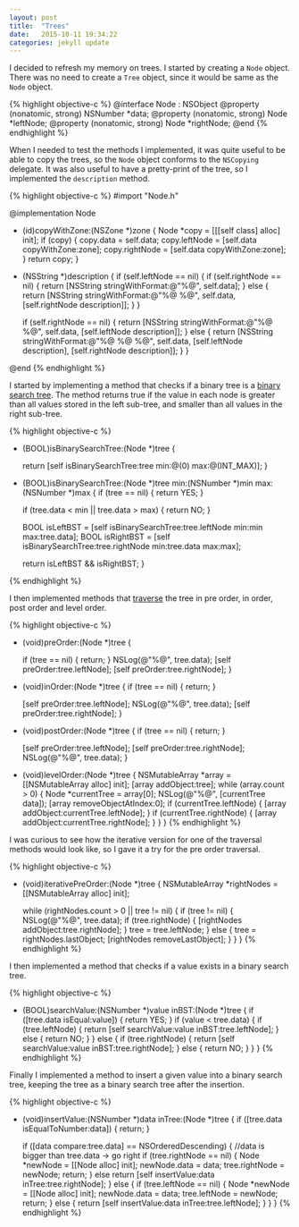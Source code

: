 ```yaml
---
layout: post
title:  "Trees"
date:   2015-10-11 19:34:22
categories: jekyll update
---
```


I decided to refresh my memory on trees. I started by creating a `Node` object. There was no need to create a `Tree` object, since it would be same as the `Node` object.

{% highlight objective-c %}
@interface Node : NSObject <NSCopying>
@property (nonatomic, strong) NSNumber *data;
@property (nonatomic, strong) Node *leftNode;
@property (nonatomic, strong) Node *rightNode;
@end
{% endhighlight %}

When I needed to test the methods I implemented, it was quite useful to be able to copy the trees, so the `Node` object conforms to the `NSCopying` delegate.
It was also useful to have a pretty-print of the tree, so I implemented the `description`
 method.

{% highlight objective-c %}
#import "Node.h"

@implementation Node

- (id)copyWithZone:(NSZone *)zone {
    Node *copy = [[[self class] alloc] init];
    if (copy) {
        copy.data = self.data;
        copy.leftNode = [self.data copyWithZone:zone];
        copy.rightNode = [self.data copyWithZone:zone];
    }
    return copy;
}

- (NSString *)description {
    if (self.leftNode == nil) {
        if (self.rightNode == nil) {
            return [NSString stringWithFormat:@"%@", self.data];
        }
        else {
            return [NSString stringWithFormat:@"%@ %@", self.data, [self.rightNode description]];
        }
    }
    
    if (self.rightNode == nil) {
        return [NSString stringWithFormat:@"%@ %@", self.data, [self.leftNode description]];
    }
    else {
        return [NSString stringWithFormat:@"%@ %@ %@", self.data, [self.leftNode description], [self.rightNode description]];
    }
}

@end
{% endhighlight %}

I started by implementing a method that checks if a binary tree is a [binary search tree][bst]. The method returns true if the value in each node is greater than all values stored in the left sub-tree, and smaller than all values in the right sub-tree.

{% highlight objective-c %}
- (BOOL)isBinarySearchTree:(Node *)tree {
    
    return [self isBinarySearchTree:tree min:@(0) max:@(INT_MAX)];
}

- (BOOL)isBinarySearchTree:(Node *)tree min:(NSNumber *)min max:(NSNumber *)max {
    if (tree == nil) {
        return YES;
    }
    
    if (tree.data < min || tree.data > max) {
        return NO;
    }
    
    BOOL isLeftBST = [self isBinarySearchTree:tree.leftNode min:min max:tree.data];
    BOOL isRightBST = [self isBinarySearchTree:tree.rightNode min:tree.data max:max];
    
    return isLeftBST && isRightBST;
}

{% endhighlight %}

I then implemented methods that [traverse][treeTraversal] the tree in pre order, in order, post order and level order.

{% highlight objective-c %}
- (void)preOrder:(Node *)tree {
    
    if (tree == nil) {
        return;
    }
    NSLog(@"%@", tree.data);
    [self preOrder:tree.leftNode];
    [self preOrder:tree.rightNode];
}

- (void)inOrder:(Node *)tree {
    if (tree == nil) {
        return;
    }
    
    [self preOrder:tree.leftNode];
    NSLog(@"%@", tree.data);
    [self preOrder:tree.rightNode];
}

- (void)postOrder:(Node *)tree {
    if (tree == nil) {
        return;
    }
    
    [self preOrder:tree.leftNode];
    [self preOrder:tree.rightNode];
    NSLog(@"%@", tree.data);
}

- (void)levelOrder:(Node *)tree {
    NSMutableArray *array = [[NSMutableArray alloc] init];
    [array addObject:tree];
    while (array.count > 0) {
        Node *currentTree = array[0];
        NSLog(@"%@", [currentTree data]);
        [array removeObjectAtIndex:0];
        if (currentTree.leftNode) {
            [array addObject:currentTree.leftNode];
        }
        if (currentTree.rightNode) {
            [array addObject:currentTree.rightNode];
        }
    }
}
{% endhighlight %}

I was curious to see how the iterative version for one of the traversal methods would look like, so I gave it a try for the pre order traversal.

{% highlight objective-c %}
- (void)iterativePreOrder:(Node *)tree {
    NSMutableArray *rightNodes = [[NSMutableArray alloc] init];
    
    while (rightNodes.count > 0 || tree != nil) {
        if (tree != nil) {
            NSLog(@"%@", tree.data);
            if (tree.rightNode) {
                [rightNodes addObject:tree.rightNode];
            }
            tree = tree.leftNode;
        }
        else {
            tree = rightNodes.lastObject;
            [rightNodes removeLastObject];
        }
    }
}
{% endhighlight %}

I then implemented a method that checks if a value exists in a binary search tree.

{% highlight objective-c %}
- (BOOL)searchValue:(NSNumber *)value inBST:(Node *)tree {
    if ([tree.data isEqual:value]) {
        return YES;
    }
    if (value < tree.data) {
        if (tree.leftNode) {
            return [self searchValue:value inBST:tree.leftNode];
        }
        else {
            return NO;
        }
    }
    else {
        if (tree.rightNode) {
            return [self searchValue:value inBST:tree.rightNode];
        }
        else {
            return NO;
        }
    }
}
{% endhighlight %}

Finally I implemented a method to insert a given value into a binary search tree, keeping the tree as a binary search tree after the insertion.

{% highlight objective-c %}
- (void)insertValue:(NSNumber *)data inTree:(Node *)tree {
    if ([tree.data isEqualToNumber:data]) {
        return;
    }
    
    if ([data compare:tree.data] == NSOrderedDescending) { //data is bigger than tree.data -> go right
        if (tree.rightNode == nil) {
            Node *newNode = [[Node alloc] init];
            newNode.data = data;
            tree.rightNode = newNode;
            return;
        }
        else return [self insertValue:data inTree:tree.rightNode];
    }
    else {
        if (tree.leftNode == nil) {
            Node *newNode = [[Node alloc] init];
            newNode.data = data;
            tree.leftNode = newNode;
            return;
        }
        else {
            return [self insertValue:data inTree:tree.leftNode];
        }
    }
}
{% endhighlight %}

[bst]: https://en.wikipedia.org/wiki/Binary_search_tree
[treeTraversal]: https://en.wikipedia.org/wiki/Tree_traversal
